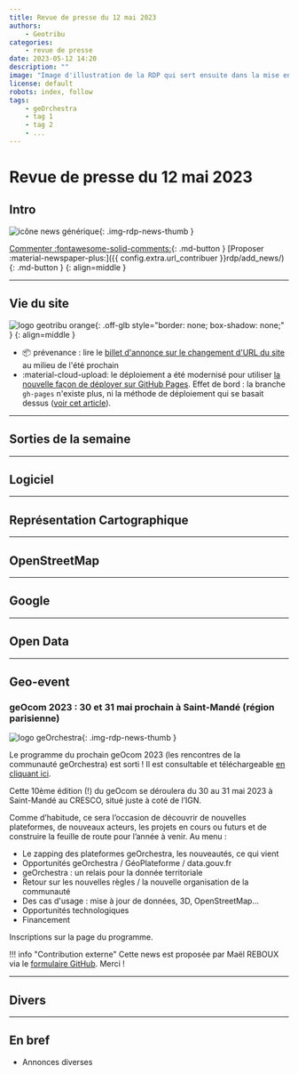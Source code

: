 ```yaml
---
title: Revue de presse du 12 mai 2023
authors:
    - Geotribu
categories:
    - revue de presse
date: 2023-05-12 14:20
description: ""
image: "Image d'illustration de la RDP qui sert ensuite dans la mise en avant : réseaux sociaux, flux RSS... 400x800 en PNG"
license: default
robots: index, follow
tags:
    - geOrchestra
    - tag 1
    - tag 2
    - ...
---
```


# Revue de presse du 12 mai 2023

## Intro

![icône news générique](https://cdn.geotribu.fr/img/internal/icons-rdp-news/news.png "icône news générique"){: .img-rdp-news-thumb }

[Commenter :fontawesome-solid-comments:](#__comments){: .md-button }
[Proposer :material-newspaper-plus:]({{ config.extra.url_contribuer }}rdp/add_news/){: .md-button }
{: align=middle }

----

## Vie du site

![logo geotribu orange](https://cdn.geotribu.fr/img/internal/charte/geotribu_logo_rectangle_384x80.png "logo geotribu orange"){: .off-glb style="border: none; box-shadow: none;" }
{: align=middle }

- :package: prévenance : lire le [billet d'annonce sur le changement d'URL du site](/articles/2023/2023-05-04_annonce-changement-url-site-geotribu/) au milieu de l'été prochain
- :material-cloud-upload: le déploiement a été modernisé pour utiliser [la nouvelle façon de déployer sur GitHub Pages](https://github.blog/changelog/2022-07-27-github-pages-custom-github-actions-workflows-beta/). Effet de bord : la branche `gh-pages` n'existe plus, ni la méthode de déploiement qui se basait dessus ([voir cet article](/articles/2020/2020-12-30_deployer_geotribu_a_la_maison/)).

----

## Sorties de la semaine

----

## Logiciel

----

## Représentation Cartographique

----

## OpenStreetMap

----

## Google

----

## Open Data

----

## Geo-event

### geOcom 2023 : 30 et 31 mai prochain à Saint-Mandé (région parisienne)

![logo geOrchestra](https://cdn.geotribu.fr/img/logos-icones/logiciels_librairies/georchestra.png "logo geOrchestra"){: .img-rdp-news-thumb }

Le programme du prochain geOcom 2023 (les rencontres de la communauté geOrchestra) est sorti ! Il est consultable et téléchargeable [en cliquant ici](https://www.georchestra.org/blog/2023/04/06/geocom-2023-fr/).

Cette 10ème édition (!) du geOcom se déroulera du 30 au 31 mai 2023 à Saint-Mandé au CRESCO, situé juste à coté de l’IGN.

Comme d’habitude, ce sera l’occasion de découvrir de nouvelles plateformes, de nouveaux acteurs, les projets en cours ou futurs et de construire la feuille de route pour l’année à venir.
Au menu :

- Le zapping des plateformes geOrchestra, les nouveautés, ce qui vient
- Opportunités geOrchestra / GéoPlateforme / data.gouv.fr
- geOrchestra : un relais pour la donnée territoriale
- Retour sur les nouvelles règles / la nouvelle organisation de la communauté
- Des cas d'usage : mise à jour de données, 3D, OpenStreetMap...
- Opportunités technologiques
- Financement

Inscriptions sur la page du programme.

!!! info "Contribution externe"
    Cette news est proposée par Maël REBOUX via le [formulaire GitHub](https://github.com/geotribu/website/issues/new?assignees=Guts&labels=contribution+externe%2Crdp%2Ctriage&template=RDP_NEWS.yml). Merci !

----

## Divers

----

## En bref

- Annonces diverses
